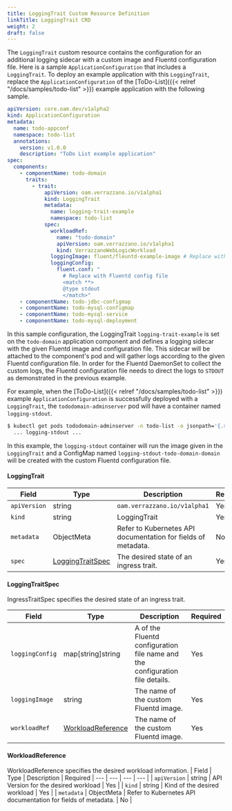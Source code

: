 ```yaml
---
title: LoggingTrait Custom Resource Definition
linkTitle: LoggingTrait CRD
weight: 2
draft: false
---
```

The `LoggingTrait` custom resource contains the configuration for an additional logging sidecar with a custom image and Fluentd configuration file.
Here is a sample `ApplicationConfiguration` that includes a `LoggingTrait`. 
To deploy an example application with this `LoggingTrait`, replace the `ApplicationConfiguration` of the [ToDo-List]({{< relref "/docs/samples/todo-list" >}}) example application with the following sample.

```yaml
apiVersion: core.oam.dev/v1alpha2
kind: ApplicationConfiguration
metadata:
  name: todo-appconf
  namespace: todo-list
  annotations:
    version: v1.0.0
    description: "ToDo List example application"
spec:
  components:
    - componentName: todo-domain
      traits:
        - trait:
            apiVersion: oam.verrazzano.io/v1alpha1
            kind: LoggingTrait
            metadata:
              name: logging-trait-example
              namespace: todo-list
            spec:
              workloadRef:
                name: "todo-domain"
                apiVersion: oam.verrazzano.io/v1alpha1
                kind: VerrazzanoWebLogicWorkload
              loggingImage: fluent/fleuntd-example-image # Replace with custom Fluentd Image
              loggingConfig:
                fluent.conf: "
                  # Replace with Fluentd config file
                  <match **>
                  @type stdout
                  </match>"
    - componentName: todo-jdbc-configmap
    - componentName: todo-mysql-configmap
    - componentName: todo-mysql-service
    - componentName: todo-mysql-deployment
```
In this sample configuration, the LoggingTrait `logging-trait-example` is set on the `todo-domain` application component and defines a logging sidecar with the given Fluentd image and configuration file.
This sidecar will be attached to the component's pod and will gather logs according to the given Fluentd configuration file. 
In order for the Fluentd DaemonSet to collect the custom logs, the Fluentd configuration file needs to direct the logs to `STDOUT` as demonstrated in the previous example.

For example, when the [ToDo-List]({{< relref "/docs/samples/todo-list" >}}) example `ApplicationConfiguration` is successfully deployed with a `LoggingTrait`, the `tododomain-adminserver` pod will have a container named `logging-stdout`.
```bash
$ kubectl get pods tododomain-adminserver -n todo-list -o jsonpath='{.spec.containers[*].name}'
  ... logging-stdout ...
```
In this example, the `logging-stdout` container will run the image given in the `LoggingTrait` and a ConfigMap named `logging-stdout-todo-domain-domain` will be created with the custom Fluentd configuration file.

#### LoggingTrait

| Field | Type | Description | Required
| --- | --- | --- | --- |
| `apiVersion` | string | `oam.verrazzano.io/v1alpha1` | Yes |
| `kind` | string | LoggingTrait | Yes |
| `metadata` | ObjectMeta | Refer to Kubernetes API documentation for fields of metadata. | No |
| `spec` |  [LoggingTraitSpec](#loggingtraitspec) | The desired state of an ingress trait. | Yes |

#### LoggingTraitSpec
IngressTraitSpec specifies the desired state of an ingress trait.

| Field | Type | Description | Required
| --- | --- | --- | --- |
| `loggingConfig` | map[string]string | A  of the Fluentd configuration file name and the configuration file details. | Yes |
| `loggingImage` | string | The name of the custom Fluentd image. | Yes |
| `workloadRef` | [WorkloadReference](#workloadReference) | The name of the custom Fluentd image. | Yes |

#### WorkloadReference
WorkloadReference specifies the desired workload information.
| Field | Type | Description | Required
| --- | --- | --- | --- |
| `apiVersion` | string | API Version for the desired workload | Yes |
| `kind` | string | Kind of the desired workload | Yes |
| `metadata` | ObjectMeta | Refer to Kubernetes API documentation for fields of metadata. | No |